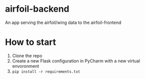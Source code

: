 # airfoil-backend
An app serving the airfoil/wing data to the airfoil-frontend

# How to start
1. Clone the repo
2. Create a new Flask configuration in PyCharm with a new virtual envoronment
3. `pip install -r requirements.txt`
